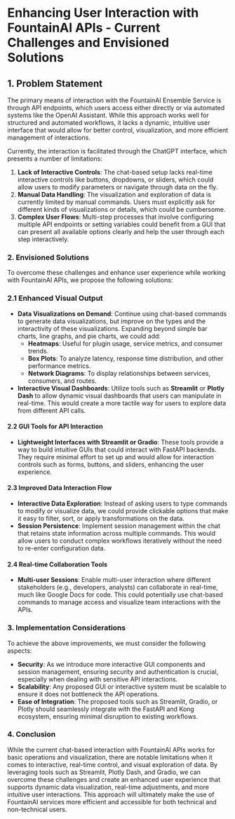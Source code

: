 # Enhancing User Interaction with FountainAI APIs - Current Challenges and Envisioned Solutions

## 1. Problem Statement

The primary means of interaction with the FountainAI Ensemble Service is through API endpoints, which users access either directly or via automated systems like the OpenAI Assistant. While this approach works well for structured and automated workflows, it lacks a dynamic, intuitive user interface that would allow for better control, visualization, and more efficient management of interactions.

Currently, the interaction is facilitated through the ChatGPT interface, which presents a number of limitations:

1. **Lack of Interactive Controls**: The chat-based setup lacks real-time interactive controls like buttons, dropdowns, or sliders, which could allow users to modify parameters or navigate through data on the fly.
2. **Manual Data Handling**: The visualization and exploration of data is currently limited by manual commands. Users must explicitly ask for different kinds of visualizations or details, which could be cumbersome.
3. **Complex User Flows**: Multi-step processes that involve configuring multiple API endpoints or setting variables could benefit from a GUI that can present all available options clearly and help the user through each step interactively.

### **2. Envisioned Solutions**

To overcome these challenges and enhance user experience while working with FountainAI APIs, we propose the following solutions:

### 2.1 Enhanced Visual Output

- **Data Visualizations on Demand**: Continue using chat-based commands to generate data visualizations, but improve on the types and the interactivity of these visualizations. Expanding beyond simple bar charts, line graphs, and pie charts, we could add:
  - **Heatmaps**: Useful for plugin usage, service metrics, and consumer trends.
  - **Box Plots**: To analyze latency, response time distribution, and other performance metrics.
  - **Network Diagrams**: To display relationships between services, consumers, and routes.
- **Interactive Visual Dashboards**: Utilize tools such as **Streamlit** or **Plotly Dash** to allow dynamic visual dashboards that users can manipulate in real-time. This would create a more tactile way for users to explore data from different API calls.

#### **2.2 GUI Tools for API Interaction**

- **Lightweight Interfaces with Streamlit or Gradio**: These tools provide a way to build intuitive GUIs that could interact with FastAPI backends. They require minimal effort to set up and would allow for interaction controls such as forms, buttons, and sliders, enhancing the user experience.

#### **2.3 Improved Data Interaction Flow**

- **Interactive Data Exploration**: Instead of asking users to type commands to modify or visualize data, we could provide clickable options that make it easy to filter, sort, or apply transformations on the data.
- **Session Persistence**: Implement session management within the chat that retains state information across multiple commands. This would allow users to conduct complex workflows iteratively without the need to re-enter configuration data.

#### **2.4 Real-time Collaboration Tools**

- **Multi-user Sessions**: Enable multi-user interaction where different stakeholders (e.g., developers, analysts) can collaborate in real-time, much like Google Docs for code. This could potentially use chat-based commands to manage access and visualize team interactions with the APIs.

### **3. Implementation Considerations**

To achieve the above improvements, we must consider the following aspects:

- **Security**: As we introduce more interactive GUI components and session management, ensuring security and authentication is crucial, especially when dealing with sensitive API interactions.
- **Scalability**: Any proposed GUI or interactive system must be scalable to ensure it does not bottleneck the API operations.
- **Ease of Integration**: The proposed tools such as Streamlit, Gradio, or Plotly should seamlessly integrate with the FastAPI and Kong ecosystem, ensuring minimal disruption to existing workflows.

### **4. Conclusion**

While the current chat-based interaction with FountainAI APIs works for basic operations and visualization, there are notable limitations when it comes to interactive, real-time control, and visual exploration of data. By leveraging tools such as Streamlit, Plotly Dash, and Gradio, we can overcome these challenges and create an enhanced user experience that supports dynamic data visualization, real-time adjustments, and more intuitive user interactions. This approach will ultimately make the use of FountainAI services more efficient and accessible for both technical and non-technical users.

